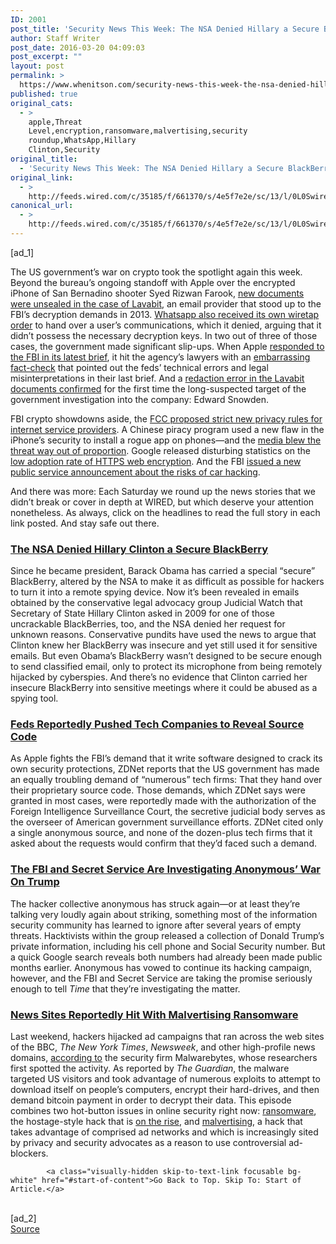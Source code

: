 ```yaml
---
ID: 2001
post_title: 'Security News This Week: The NSA Denied Hillary a Secure BlackBerry'
author: Staff Writer
post_date: 2016-03-20 04:09:03
post_excerpt: ""
layout: post
permalink: >
  https://www.whenitson.com/security-news-this-week-the-nsa-denied-hillary-a-secure-blackberry/
published: true
original_cats:
  - >
    apple,Threat
    Level,encryption,ransomware,malvertising,security
    roundup,WhatsApp,Hillary
    Clinton,Security
original_title:
  - 'Security News This Week: The NSA Denied Hillary a Secure BlackBerry'
original_link:
  - >
    http://feeds.wired.com/c/35185/f/661370/s/4e5f7e2e/sc/13/l/0L0Swired0N0C20A160C0A30Csecurity0Enews0Eweek0Ensa0Edenied0Ehillary0Esecure0Eblackberry0C/story01.htm
canonical_url:
  - >
    http://feeds.wired.com/c/35185/f/661370/s/4e5f7e2e/sc/13/l/0L0Swired0N0C20A160C0A30Csecurity0Enews0Eweek0Ensa0Edenied0Ehillary0Esecure0Eblackberry0C/story01.htm
---
```

 [ad_1]
<br><div id=""><p>The US government’s war on crypto took the spotlight again this week. Beyond the bureau’s ongoing standoff with Apple over the encrypted iPhone of San Bernadino shooter Syed Rizwan Farook, <a href="http://www.wired.com/2016/03/lavabit-apple-fbi/" target="_blank">new documents were unsealed in the case of Lavabit</a>, an email provider that stood up to the FBI’s decryption demands in 2013. <a href="http://www.wired.com/2016/03/fbi-crypto-war-apps/" target="_blank">Whatsapp also received its own wiretap order</a> to hand over a user’s communications, which it denied, arguing that it didn’t possess the necessary decryption keys. In two out of three of those cases, the government made significant slip-ups. When Apple <a href="http://www.wired.com/2016/03/apple-lambasts-fbi-not-asking-nsa-help-hack-iphone/" target="_blank">responded to the FBI in its latest brief</a>, it hit the agency’s lawyers with an <a href="http://www.wired.com/2016/03/apple-fact-checks-the-feds-in-latest-brief/" target="_blank">embarrassing fact-check</a> that pointed out the feds’ technical errors and legal misinterpretations in their last brief. And a <a href="http://www.wired.com/2016/03/lavabit-apple-fbi/" target="_blank">redaction error in the Lavabit documents confirmed</a> for the first time the long-suspected target of the government investigation into the company: Edward Snowden.</p>
<p>FBI crypto showdowns aside, the <a href="http://www.wired.com/2016/03/fcc-preparing-strongest-privacy-rules-ever/" target="_blank">FCC proposed strict new privacy rules for internet service providers</a>. A Chinese piracy program used a new flaw in the iPhone’s security to install a rogue app on phones—and the <a href="http://www.wired.com/2016/03/hack-brief-no-need-freak-chinese-iphone-malware/" target="_blank">media blew the threat way out of proportion</a>. Google released disturbing statistics on the <a href="http://www.wired.com/2016/03/https-adoption-google-report/" target="_blank">low adoption rate of HTTPS web encryption</a>. And the FBI <a href="http://www.wired.com/2016/03/fbi-warns-car-hacking-real-risk/" target="_blank">issued a new public service announcement about the risks of car hacking</a>.</p>
<p>And there was more: Each Saturday we round up the news stories that we didn’t break or cover in depth at WIRED, but which deserve your attention nonetheless. As always, click on the headlines to read the full story in each link posted. And stay safe out there.</p>
<h3><a href="http://www.cbsnews.com/news/emails-show-nsa-rejected-hillary-clinton-request-for-secure-smartphone/" target="_blank">The NSA Denied Hillary Clinton a Secure BlackBerry</a></h3>
<p>Since he became president, Barack Obama has carried a special “secure” BlackBerry, altered by the NSA to make it as difficult as possible for hackers to turn it into a remote spying device. Now it’s been revealed in emails obtained by the conservative legal advocacy group Judicial Watch that Secretary of State Hillary Clinton asked in 2009 for one of those uncrackable BlackBerries, too, and the NSA denied her request for unknown reasons. Conservative pundits have used the news to argue that Clinton knew her BlackBerry was insecure and yet still used it for sensitive emails. But even Obama’s BlackBerry wasn’t designed to be secure enough to send classified email, only to protect its microphone from being remotely hijacked by cyberspies. And there’s no evidence that Clinton carried her insecure BlackBerry into sensitive meetings where it could be abused as a spying tool.</p>
<h3><a href="http://www.zdnet.com/article/us-government-pushed-tech-firms-to-hand-over-source-code/" target="_blank">Feds Reportedly Pushed Tech Companies to Reveal Source Code</a></h3>
<p>As Apple fights the FBI’s demand that it write software designed to crack its own security protections, ZDNet reports that the US government has made an equally troubling demand of “numerous” tech firms: That they hand over their proprietary source code. Those demands, which ZDNet says were granted in most cases, were reportedly made with the authorization of the Foreign Intelligence Surveillance Court, the secretive judicial body serves as the overseer of American government surveillance efforts. ZDNet cited only a single anonymous source, and none of the dozen-plus tech firms that it asked about the requests would confirm that they’d faced such a demand.</p>
<h3><a href="http://time.com/4264029/donald-trump-anonymous-hacker-social-security-number/" target="_blank">The FBI and Secret Service Are Investigating Anonymous’ War On Trump</a></h3>
<p>The hacker collective anonymous has struck again—or at least they’re talking very loudly again about striking, something most of the information security community has learned to ignore after several years of empty threats. Hacktivists within the group released a collection of Donald Trump’s private information, including his cell phone and Social Security number. But a quick Google search reveals both numbers had already been made public months earlier. Anonymous has vowed to continue its hacking campaign, however, and the FBI and Secret Service are taking the promise seriously enough to tell <em>Time</em> that they’re investigating the matter.</p>
<h3><a href="http://www.theguardian.com/technology/2016/mar/16/major-sites-new-york-times-bbc-ransomware-malvertising">News Sites Reportedly Hit With Malvertising Ransomware </a></h3>
<p>Last weekend, hackers hijacked ad campaigns that ran across the web sites of the BBC, <em> The New York Times</em>, <em>Newsweek</em>, and other high-profile news domains, <a href="https://blog.malwarebytes.org/malvertising-2/2016/03/large-angler-malvertising-campaign-hits-top-publishers/" target="_blank">according to</a> the security firm Malwarebytes, whose researchers first spotted the activity. As reported by <em>The Guardian</em>, the malware targeted US visitors and took advantage of numerous exploits to attempt to download itself on people’s computers, encrypt their hard-drives, and then demand bitcoin payment in order to decrypt their data. This episode combines two hot-button issues in online security right now: <a href="http://www.wired.com/2015/09/hacker-lexicon-guide-ransomware-scary-hack-thats-rise/" target="_blank">ransomware</a>, the hostage-style hack that is <a href="http://www.wired.com/2016/03/hack-brief-ransomware-hits-mac-os-x-first-time/" target="_blank">on the rise</a>, and <a href="http://www.wired.com/2015/12/hacker-lexicon-malvertising-the-hack-that-infects-computers-without-a-click/" target="_blank">malvertising</a>, a hack that takes advantage of comprised ad networks and which is increasingly sited by privacy and security advocates as a reason to use controversial ad-blockers.</p>

			<a class="visually-hidden skip-to-text-link focusable bg-white" href="#start-of-content">Go Back to Top. Skip To: Start of Article.</a>

			
</div>
<br>[ad_2]
<br><a href="http://feeds.wired.com/c/35185/f/661370/s/4e5f7e2e/sc/13/l/0L0Swired0N0C20A160C0A30Csecurity0Enews0Eweek0Ensa0Edenied0Ehillary0Esecure0Eblackberry0C/story01.htm">Source </a>